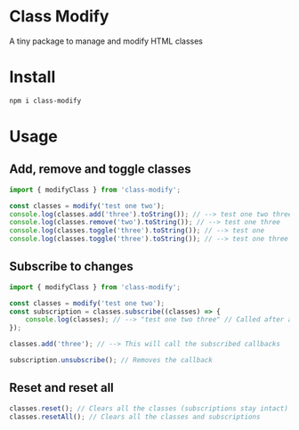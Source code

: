 # Class Modify
A tiny package to manage and modify HTML classes

# Install

```sh
npm i class-modify
```

# Usage

## Add, remove and toggle classes

```js
import { modifyClass } from 'class-modify';

const classes = modify('test one two');
console.log(classes.add('three').toString()); // --> test one two three
console.log(classes.remove('two').toString()); // --> test one three
console.log(classes.toggle('three').toString()); // --> test one
console.log(classes.toggle('three').toString()); // --> test one three
```

## Subscribe to changes

```js
import { modifyClass } from 'class-modify';

const classes = modify('test one two');
const subscription = classes.subscribe((classes) => {
    console.log(classes); // --> "test one two three" // Called after an operation
});

classes.add('three'); // --> This will call the subscribed callbacks

subscription.unsubscribe(); // Removes the callback
```

## Reset and reset all

```js
classes.reset(); // Clears all the classes (subscriptions stay intact)
classes.resetAll(); // Clears all the classes and subscriptions
```

